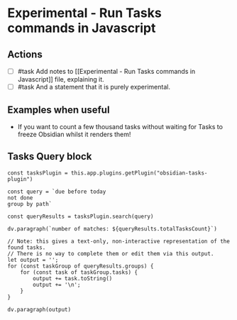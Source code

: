 # Experimental - Run Tasks commands in Javascript

## Actions

- [ ] #task Add notes to [[Experimental - Run Tasks commands in Javascript]] file, explaining it.
- [ ] #task And a statement that it is purely experimental.

## Examples when useful

- If you want to count a few thousand tasks without waiting for Tasks to freeze Obsidian whilst it renders them!

## Tasks Query block

```dataviewjs
const tasksPlugin = this.app.plugins.getPlugin("obsidian-tasks-plugin")

const query = `due before today
not done
group by path`

const queryResults = tasksPlugin.search(query)

dv.paragraph(`number of matches: ${queryResults.totalTasksCount}`)

// Note: this gives a text-only, non-interactive representation of the found tasks.
// There is no way to complete them or edit them via this output.
let output = '';
for (const taskGroup of queryResults.groups) {
    for (const task of taskGroup.tasks) {
        output += task.toString()
        output += '\n';
    }
}

dv.paragraph(output)
```
